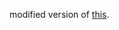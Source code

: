 modified version of [this](https://github.com/DarklightGames/io_scene_psk_psa/tree/master/io_scene_psk_psa/psk).